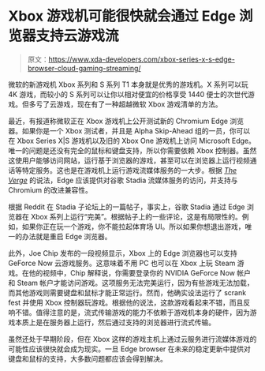 # Xbox 游戏机可能很快就会通过 Edge 浏览器支持云游戏流

> 原文：<https://www.xda-developers.com/xbox-series-x-s-edge-browser-cloud-gaming-streaming/>

微软的新游戏机 Xbox 系列和 S 系列 T1 本身就是优秀的游戏机。X 系列可以玩 4K 游戏，而较小的 S 系列可以让你以相对便宜的价格享受 1440 便士的次世代游戏。但多亏了云游戏，现在有了一种超越微软 Xbox 游戏清单的方法。

最近，有报道称微软正在 Xbox 游戏机上公开测试新的 Chromium Edge 浏览器。如果你是一个 Xbox 测试者，并且是 Alpha Skip-Ahead 组的一员，你可以在 Xbox Series X|S 游戏机以及旧的 Xbox One 游戏机上访问 Microsoft Edge。唯一的问题是还没有完全的鼠标和键盘支持，所以你需要依赖 Xbox 控制器。虽然这使用户能够访问网站，运行基于浏览器的游戏，甚至可以在浏览器上运行视频通话等特定服务。这也是在游戏机上运行游戏流媒体服务的一大步。根据 [*The Verge*](https://www.theverge.com/2021/3/7/22318050/microsoft-edge-xbox-chromium-browser-testing) 的说法，Edge 应该提供对谷歌 Stadia 流媒体服务的访问，并支持与 Chromium 的改进兼容性。

根据 Reddit 在 Stadia 子论坛上的一篇帖子，事实上，谷歌 Stadia 通过 Edge 浏览器在 Xbox 系列上运行“完美”。根据帖子上的一些评论，这是有局限性的。例如，如果你正在玩一个游戏，你不能拉起体育场 UI。所以如果你想退出游戏，唯一的办法就是重启 Edge 浏览器。

此外，Joe Chip 发布的一段视频显示，Xbox 上的 Edge 浏览器也可以支持 GeForce Now 云游戏服务。这意味着不用 PC 也可以在 Xbox 上玩 Steam 游戏。在他的视频中，Chip 解释说，你需要登录你的 NVIDIA GeForce Now 帐户和 Steam 帐户才能访问游戏。这项服务无法完美运行，因为有些游戏无法加载，而其他游戏则需要键盘和鼠标才能正常运行。然而，他确实设法运行了 scrank fest 并使用 Xbox 控制器玩游戏。根据他的说法，这款游戏看起来不错，而且反响不错。值得注意的是，流式传输游戏的能力不依赖于游戏机本身的硬件，因为游戏本质上是在服务器上运行，然后通过支持的浏览器进行流式传输。

虽然还处于早期阶段，但在 Xbox 这样的游戏主机上通过云服务进行流媒体游戏的可能性应该很快就会成为现实。一旦 Edge browser 在未来的稳定更新中提供对键盘和鼠标的支持，大多数问题都应该会得到解决。
